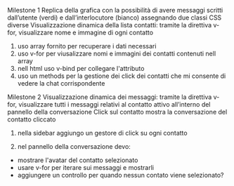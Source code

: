 Milestone 1
Replica della grafica con la possibilità di avere messaggi scritti dall’utente (verdi) e dall’interlocutore (bianco) assegnando due classi CSS diverse
Visualizzazione dinamica della lista contatti: tramite la direttiva v-for, visualizzare nome e immagine di ogni contatto

1. uso array fornito per recuperare i dati necessari
2. uso v-for per viusalizzare nomi e immagini dei contatti contenuti nell array
3. nell html uso v-bind per collegare l'attributo
4. uso un methods per la gestione dei click dei contatti che mi consente di vedere la chat corrispondente

Milestone 2
Visualizzazione dinamica dei messaggi: tramite la direttiva v-for, visualizzare tutti i messaggi relativi al contatto attivo all’interno del pannello della conversazione
Click sul contatto mostra la conversazione del contatto cliccato

1. nella sidebar aggiungo un gestore di click su ogni contatto

2. nel pannello della conversazione devo:
- mostrare l'avatar del contatto selezionato
- usare v-for per iterare sui messaggi e mostrarli
- aggiungere un controllo per quando nessun contato viene selezionato?


